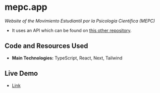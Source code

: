 # mepc.app

_Website of the Movimiento Estudiantil por la Psicología Científica (MEPC)_

- It uses an API which can be found on <a href="https://github.com/francosbenitez/mepc-backend" target="_blank">this other repository</a>.

## Code and Resources Used

- **Main Technologies:** TypeScript, React, Next, Tailwind

## Live Demo

- <a href="https://mepc.app" target="_blank">Link</a>
